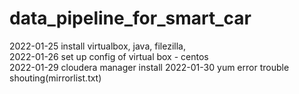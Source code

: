 # data_pipeline_for_smart_car
2022-01-25 install virtualbox, java, filezilla,<br>
2022-01-26 set up config of virtual box - centos<br>
2022-01-29 cloudera manager install
2022-01-30 yum error trouble shouting(mirrorlist.txt)

